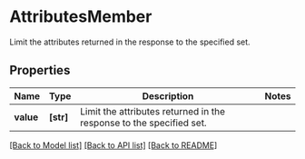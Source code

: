 # AttributesMember

Limit the attributes returned in the response to the specified set.

## Properties
Name | Type | Description | Notes
------------ | ------------- | ------------- | -------------
**value** | **[str]** | Limit the attributes returned in the response to the specified set. | 

[[Back to Model list]](../README.md#documentation-for-models) [[Back to API list]](../README.md#documentation-for-api-endpoints) [[Back to README]](../README.md)


